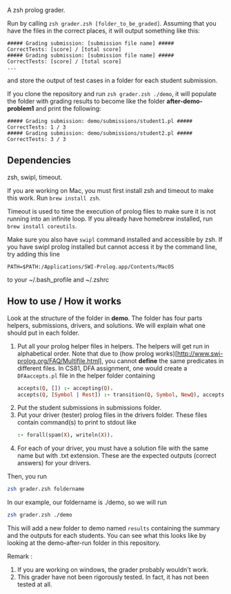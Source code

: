 A zsh prolog grader.

Run by calling `zsh grader.zsh [folder_to_be_graded]`. Assuming that you
have the files in the correct places, it will output something like this:
```
##### Grading submission: [submission file name] #####
CorrectTests: [score] / [total score]
##### Grading submission: [submission file name] #####
CorrectTests: [score] / [total score]
...
```
and store the output of test cases in a folder for each student submission.

If you clone the repository and run `zsh grader.zsh ./demo`, it will 
populate the folder with grading results to become like the folder **after-demo-problem1** 
and print the following:
```
##### Grading submission: demo/submissions/student1.pl #####
CorrectTests: 1 / 3
##### Grading submission: demo/submissions/student2.pl #####
CorrectTests: 3 / 3
```

## Dependencies

zsh, swipl, timeout.

If you are working on Mac, you must first install zsh and timeout to make this
work. Run `brew install zsh`.

Timeout is used to time the execution of prolog files to make sure
it is not running into an infinite loop. If you already have homebrew
installed, run `brew install coreutils`.

Make sure you also have `swipl` command installed and accessible by zsh.
If you have swipl prolog installed but cannot access it by the command line,
try adding this line
```
PATH=$PATH:/Applications/SWI-Prolog.app/Contents/MacOS
```
to your ~/.bash_profile and ~/.zshrc

## How to use / How it works

Look at the structure of the folder in **demo**.
The folder has four parts helpers, submissions, drivers, and solutions.
We will explain what one should put in each folder.
1. Put all your prolog helper files in helpers. The helpers will get run in
alphabetical order. Note that due to (how prolog works)[http://www.swi-prolog.org/FAQ/Multifile.html],
you cannot **define** the same predicates in different files.
In CS81, DFA assignment, one would create a `DFAaccepts.pl` file in the
helper folder containing
    ```prolog
    accepts(Q, []) :- accepting(Q).
    accepts(Q, [Symbol | Rest]) :- transition(Q, Symbol, NewQ), accepts(NewQ, Rest).
    ```
2. Put the student submissions in submissions folder.
3. Put your driver (tester) prolog files in the drivers folder. These files contain
command(s) to print to stdout like
    ```prolog
    :- forall(spam(X), writeln(X)).
    ```
4. For each of your driver, you must have a solution file with the same name but with .txt
extension. These are the expected outputs (correct answers) for your drivers.

Then, you run
```zsh
zsh grader.zsh foldername
```
In our example, our foldername is ./demo, so we will run
```zsh
zsh grader.zsh ./demo
```
This will add a new folder to demo named `results` containing the summary and the outputs
for each students. You can see what this looks like by looking at the demo-after-run folder
in this repository.

Remark :
1. If you are working on windows, the grader probably wouldn't work.
2. This grader have not been rigorously tested. In fact, it has not been tested at all.




   